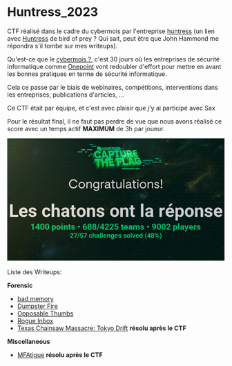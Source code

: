 # Huntress_2023

CTF réalisé dans le cadre du cybermois par l'entreprise [huntress](https://www.huntress.com) (un lien avec [Huntress](https://dccomics.warnerbros.fr/articles/les-heros-dc/birds-of-prey-portrait-huntress) de bird of prey ? Qui sait, peut être que John Hammond me répondra s'il tombe sur mes writeups).

Qu'est-ce que le [cybermois ?](https://www.cybermalveillance.gouv.fr/tous-nos-contenus/actualites/cybermois-092023), c'est 30 jours où les entreprises de sécurité informatique comme [Onepoint](https://www.groupeonepoint.com) vont redoubler d'effort pour mettre en avant les bonnes pratiques en terme de sécurité informatique.

Cela ce passe par le biais de webinaires, compétitions, interventions dans les entreprises, publications d'articles, …

Ce CTF était par équipe, et c'est avec plaisir que j'y ai participé avec Sax

Pour le résultat final, il ne faut pas perdre de vue que nous avons réalisé ce score avec un temps actif __MAXIMUM__ de 3h par joueur.

![](./IMG/image_3.png)

Liste des Writeups:

__Forensic__

* [bad memory](./Forensic/Bad%20memory_RESOLU/readme.md)
* [Dumpster Fire](./Forensic/Dumpster%20Fire_RESOLU/readme.md)
* [Opposable Thumbs](./Forensic/Opposable%20Thumbs_RESOLU/readme.md)
* [Rogue Inbox](./Forensic/Rogue%20Inbox_RESOLU/readme.md)
* [Texas Chainsaw Massacre: Tokyo Drift](./Forensic/Texas%20Chainsaw%20Massacre:%20Tokyo%20Drift_RESOLU/readme.md) __résolu après le CTF__

__Miscellaneous__

* [MFAtigue](./Miscellaneous/MFAtigue_RESOLU/readme.md) __résolu après le CTF__
